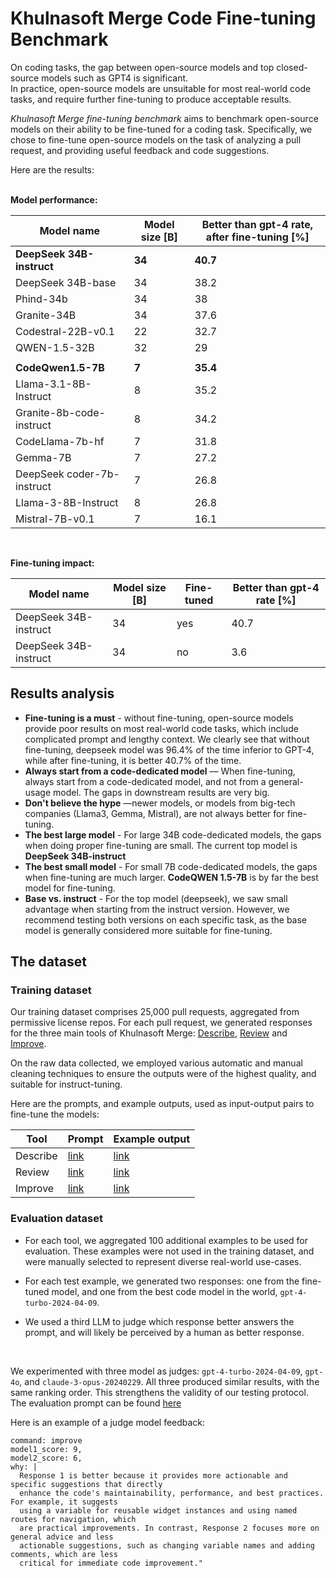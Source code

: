 # Khulnasoft Merge Code Fine-tuning Benchmark

On coding tasks, the gap between open-source models and top closed-source models such as GPT4 is significant.
<br>
In practice, open-source models are unsuitable for most real-world code tasks, and require further fine-tuning to produce acceptable results.

_Khulnasoft Merge fine-tuning benchmark_ aims to benchmark open-source models on their ability to be fine-tuned for a coding task.
Specifically, we chose to fine-tune open-source models on the task of analyzing a pull request, and providing useful feedback and code suggestions.

Here are the results:
<br>
<br>

**Model performance:**

| Model name                  | Model size [B] | Better than gpt-4 rate, after fine-tuning [%] |
|-----------------------------|----------------|----------------------------------------------|
| **DeepSeek 34B-instruct**   | **34**         | **40.7**                                     |
| DeepSeek 34B-base           | 34             | 38.2                                         |
| Phind-34b                   | 34             | 38                                           |
| Granite-34B                 | 34             | 37.6                                         |
| Codestral-22B-v0.1          | 22             | 32.7                                         |
| QWEN-1.5-32B                | 32             | 29                                           |
|                             |                |                                              |
| **CodeQwen1.5-7B**          | **7**          | **35.4**                                     |
| Llama-3.1-8B-Instruct       | 8              | 35.2                                         |
| Granite-8b-code-instruct    | 8              | 34.2                                         |
| CodeLlama-7b-hf             | 7              | 31.8                                         |
| Gemma-7B                    | 7              | 27.2                                         |
| DeepSeek coder-7b-instruct  | 7              | 26.8                                         |
| Llama-3-8B-Instruct         | 8              | 26.8                                         |
| Mistral-7B-v0.1             | 7              | 16.1                                         |

<br>

**Fine-tuning impact:**

| Model name                | Model size [B] | Fine-tuned | Better than gpt-4 rate [%] |
|---------------------------|----------------|------------|----------------------------|
| DeepSeek 34B-instruct     | 34             | yes        | 40.7                       |
| DeepSeek 34B-instruct     | 34             | no         | 3.6                        |

## Results analysis

- **Fine-tuning is a must** - without fine-tuning, open-source models provide poor results on most real-world code tasks, which include complicated prompt and lengthy context. We clearly see that without fine-tuning, deepseek model was 96.4% of the time inferior to GPT-4, while after fine-tuning, it is better 40.7% of the time.
- **Always start from a code-dedicated model** — When fine-tuning, always start from a code-dedicated model, and not from a general-usage model. The gaps in downstream results are very big.
- **Don't believe the hype** —newer models, or models from big-tech companies (Llama3, Gemma, Mistral), are not always better for fine-tuning.
- **The best large model** - For large 34B code-dedicated models, the gaps when doing proper fine-tuning are small. The current top model is **DeepSeek 34B-instruct**
- **The best small model** - For small 7B code-dedicated models, the gaps when fine-tuning are much larger. **CodeQWEN 1.5-7B** is by far the best model for fine-tuning.
- **Base vs. instruct** - For the top model (deepseek), we saw small advantage when starting from the instruct version. However, we recommend testing both versions on each specific task, as the base model is generally considered more suitable for fine-tuning.

## The dataset

### Training dataset

Our training dataset comprises 25,000 pull requests, aggregated from permissive license repos. For each pull request, we generated responses for the three main tools of Khulnasoft Merge:
[Describe](https://pr-insight-docs.khulnasoft.com/tools/describe/), [Review](https://pr-insight-docs.khulnasoft.com/tools/improve/) and [Improve](https://pr-insight-docs.khulnasoft.com/tools/improve/).

On the raw data collected, we employed various automatic and manual cleaning techniques to ensure the outputs were of the highest quality, and suitable for instruct-tuning.

Here are the prompts, and example outputs, used as input-output pairs to fine-tune the models:

| Tool     | Prompt                                                                                                     | Example output |
|----------|------------------------------------------------------------------------------------------------------------|----------------|
| Describe | [link](https://github.com/Khulnasoft/pr-insight/blob/main/pr_insight/settings/pr_description_prompts.toml) | [link](https://github.com/Khulnasoft/pr-insight/pull/910#issue-2303989601)           |
| Review   | [link](https://github.com/Khulnasoft/pr-insight/blob/main/pr_insight/settings/pr_reviewer_prompts.toml) | [link](https://github.com/Khulnasoft/pr-insight/pull/910#issuecomment-2118761219)           |
| Improve  | [link](https://github.com/Khulnasoft/pr-insight/blob/main/pr_insight/settings/pr_code_suggestions_prompts.toml) | [link](https://github.com/Khulnasoft/pr-insight/pull/910#issuecomment-2118761309)           |

### Evaluation dataset

- For each tool, we aggregated 100 additional examples to be used for evaluation. These examples were not used in the training dataset, and were manually selected to represent diverse real-world use-cases.
- For each test example, we generated two responses: one from the fine-tuned model, and one from the best code model in the world, `gpt-4-turbo-2024-04-09`.

- We used a third LLM to judge which response better answers the prompt, and will likely be perceived by a human as better response.
<br>

We experimented with three model as judges: `gpt-4-turbo-2024-04-09`, `gpt-4o`, and `claude-3-opus-20240229`. All three produced similar results, with the same ranking order. This strengthens the validity of our testing protocol.
The evaluation prompt can be found [here](https://github.com/Khulnasoft/pr-insight/blob/main/pr_insight/settings/pr_evaluate_prompt_response.toml)

Here is an example of a judge model feedback:

```
command: improve
model1_score: 9,
model2_score: 6,
why: |
  Response 1 is better because it provides more actionable and specific suggestions that directly
  enhance the code's maintainability, performance, and best practices. For example, it suggests
  using a variable for reusable widget instances and using named routes for navigation, which
  are practical improvements. In contrast, Response 2 focuses more on general advice and less
  actionable suggestions, such as changing variable names and adding comments, which are less
  critical for immediate code improvement."
```
